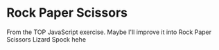 # Rock Paper Scissors
From the TOP JavaScript exercise. Maybe I'll improve it into Rock Paper Scissors Lizard Spock hehe